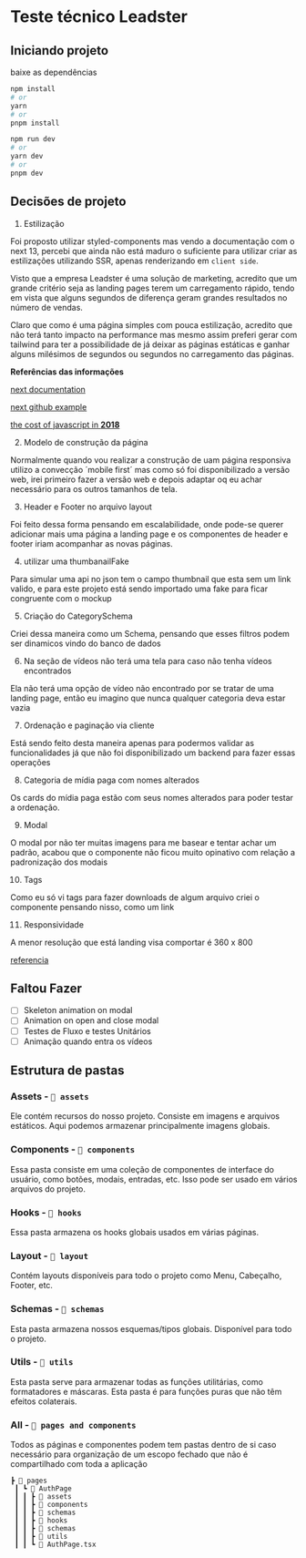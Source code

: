 # Teste técnico Leadster

## Iniciando projeto

baixe as dependências

```bash
npm install
# or
yarn
# or
pnpm install
```

```bash
npm run dev
# or
yarn dev
# or
pnpm dev
```

## Decisões de projeto

1. Estilização

Foi proposto utilizar styled-components mas vendo a documentação com o next 13, percebi que ainda não está maduro o suficiente para utilizar criar as estilizações utilizando SSR, apenas renderizando em `client side`.

Visto que a empresa Leadster é uma solução de marketing, acredito que um grande critério seja as landing pages terem um carregamento rápido, tendo em vista que alguns segundos de diferença geram grandes resultados no número de vendas.

Claro que como é uma página simples com pouca estilização, acredito que não terá tanto impacto na performance mas mesmo assim preferi gerar com tailwind para ter a possibilidade de já deixar as páginas estáticas e ganhar alguns milésimos de segundos ou segundos no carregamento das páginas.

**Referências das informações**

[next documentation](https://nextjs.org/docs/app/building-your-application/styling/css-in-js#styled-components)

[next github example](https://github.com/vercel/app-playground/blob/main/app/styling/styled-components/page.tsx)

[the cost of javascript in **2018**](https://medium.com/@addyosmani/the-cost-of-javascript-in-2018-7d8950fbb5d4)

2. Modelo de construção da página

Normalmente quando vou realizar a construção de uam página responsiva utilizo a convecção ´mobile first´ mas como só foi disponibilizado a versão web, irei primeiro fazer a versão web e depois adaptar oq eu achar necessário para os outros tamanhos de tela.

3. Header e Footer no arquivo layout

Foi feito dessa forma pensando em escalabilidade, onde pode-se querer adicionar mais uma página a landing page e os componentes de header e footer iriam acompanhar as novas páginas.

4. utilizar uma thumbanailFake

Para simular uma api no json tem o campo thumbnail que esta sem um link valido, e para este projeto está sendo importado uma fake para ficar congruente com o mockup

5. Criação do CategorySchema

Criei dessa maneira como um Schema, pensando que esses filtros podem ser dinamicos vindo do banco de dados

6. Na seção de vídeos não terá uma tela para caso não tenha vídeos encontrados

Ela não terá uma opção de vídeo não encontrado por se tratar de uma landing page, então eu imagino que nunca qualquer categoria deva estar vazia

7. Ordenação e paginação via cliente

Está sendo feito desta maneira apenas para podermos validar as funcionalidades já que não foi disponibilizado um backend para fazer essas operações

8. Categoria de mídia paga com nomes alterados

Os cards do mídia paga estão com seus nomes alterados para poder testar a ordenação.

9. Modal

O modal por não ter muitas imagens para me basear e tentar achar um padrão, acabou que o componente não ficou muito opinativo com relação a padronização dos modais

10. Tags

Como eu só vi tags para fazer downloads de algum arquivo criei o componente pensando nisso, como um link

11. Responsividade

A menor resolução que está landing visa comportar é 360 x 800

[referencia](https://www.robsonmoulin.com.br/artigos/user-experience/resolucoes-de-tela-mais-usadas-em-2022/)

## Faltou Fazer

- [ ] Skeleton animation on modal
- [ ] Animation on open and close modal
- [ ] Testes de Fluxo e testes Unitários
- [ ] Animação quando entra os vídeos

## Estrutura de pastas

### Assets - `📂 assets`

Ele contém recursos do nosso projeto. Consiste em imagens e arquivos estáticos. Aqui podemos armazenar principalmente imagens globais.

### Components - `📂 components`

Essa pasta consiste em uma coleção de componentes de interface do usuário, como botões, modais, entradas, etc. Isso pode ser usado em vários arquivos do projeto.

### Hooks - `📂 hooks`

Essa pasta armazena os hooks globais usados ​​em várias páginas.

### Layout - `📂 layout`

Contém layouts disponíveis para todo o projeto como Menu, Cabeçalho, Footer, etc.

### Schemas - `📂 schemas`

Esta pasta armazena nossos esquemas/tipos globais. Disponível para todo o projeto.

### Utils - `📂 utils`

Esta pasta serve para armazenar todas as funções utilitárias, como formatadores e máscaras. Esta pasta é para funções puras que não têm efeitos colaterais.

### All - `📂 pages and components`

Todos as páginas e componentes podem tem pastas dentro de si caso necessário para organização de um escopo fechado que não é compartilhado com toda a aplicação

```
┣ 📂 pages
 ┃ ┗ 📂 AuthPage
 ┃ ┃ ┣ 📂 assets
 ┃ ┃ ┣ 📂 components
 ┃ ┃ ┣ 📂 schemas
 ┃ ┃ ┣ 📂 hooks
 ┃ ┃ ┣ 📂 schemas
 ┃ ┃ ┣ 📂 utils
 ┃ ┃ ┗ 📜 AuthPage.tsx
```
